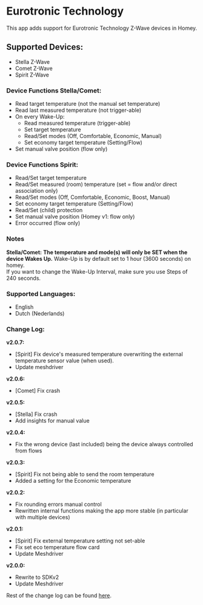 # Eurotronic Technology
This app adds support for Eurotronic Technology Z-Wave devices in Homey.

## Supported Devices:
+ Stella Z-Wave
+ Comet Z-Wave
+ Spirit Z-Wave

### Device Functions Stella/Comet:
+ Read target temperature (not the manual set temperature)
+ Read last measured temperature (not trigger-able)
+ On every Wake-Up:
  - Read measured temperature (trigger-able)
  - Set target temperature
  - Read/Set modes (Off, Comfortable, Economic, Manual)
  - Set economy target temperature (Setting/Flow)
+ Set manual valve position (flow only)

### Device Functions Spirit:
+ Read/Set target temperature
+ Read/Set measured (room) temperature (set = flow and/or direct association only)
+ Read/Set modes (Off, Comfortable, Economic, Boost, Manual)
+ Set economy target temperature (Setting/Flow)
+ Read/Set (child) protection
+ Set manual valve position (Homey v1: flow only)
+ Error occurred (flow only)

### Notes
**Stella/Comet:**
**The temperature and mode(s) will only be SET when the device Wakes Up.**
Wake-Up is by default set to 1 hour (3600 seconds) on homey.  
If you want to change the Wake-Up Interval, make sure you use Steps of 240 seconds.

### Supported Languages:
* English
* Dutch (Nederlands)

### Change Log:
**v2.0.7:**
- [Spirit] Fix device's measured temperature overwriting the external temperature sensor value (when used).
- Update meshdriver

**v2.0.6:**
- [Comet] Fix crash

**v2.0.5:**
- [Stella] Fix crash
- Add insights for manual value

**v2.0.4:**
- Fix the wrong device (last included) being the device always controlled from flows

**v2.0.3:**
- [Spirit] Fix not being able to send the room temperature
- Added a setting for the Economic temperature

**v2.0.2:**
- Fix rounding errors manual control
- Rewritten internal functions making the app more stable (in particular with multiple devices)

**v2.0.1:**
- [Spirit] Fix external temperature setting not set-able
- Fix set eco temperature flow card
- Update Meshdriver

**v2.0.0:**
- Rewrite to SDKv2
- Update Meshdriver

Rest of the change log can be found [here](https://github.com/caseda/org.eurotronic/blob/master/README.md).
